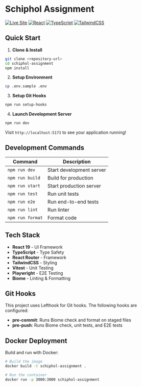 # Schiphol Assignment

[![Live Site](https://img.shields.io/badge/Live%20Site-Online-brightgreen)](https://fly.appcore.nl)
[![React](https://img.shields.io/badge/React-19.0.0-61DAFB?logo=react)](https://reactjs.org)
[![TypeScript](https://img.shields.io/badge/TypeScript-5.7.2-3178C6?logo=typescript)](https://www.typescriptlang.org)
[![TailwindCSS](https://img.shields.io/badge/TailwindCSS-4.1.4-38B2AC?logo=tailwind-css)](https://tailwindcss.com)

## Quick Start

1. **Clone & Install**
```bash
git clone <repository-url>
cd schiphol-assignment
npm install
```

2. **Setup Environment**
```bash
cp .env.sample .env
```

3. **Setup Git Hooks**
```bash
npm run setup-hooks
```

4. **Launch Development Server**
```bash
npm run dev
```

Visit `http://localhost:5173` to see your application running!

## Development Commands

| Command | Description |
|---------|-------------|
| `npm run dev` | Start development server |
| `npm run build` | Build for production |
| `npm run start` | Start production server |
| `npm run test` | Run unit tests |
| `npm run e2e` | Run end-to-end tests |
| `npm run lint` | Run linter |
| `npm run format` | Format code |

## Tech Stack

- **React 19** - UI Framework
- **TypeScript** - Type Safety
- **React Router** - Framework
- **TailwindCSS** - Styling
- **Vitest** - Unit Testing
- **Playwright** - E2E Testing
- **Biome** - Linting & Formatting

## Git Hooks

This project uses Lefthook for Git hooks. The following hooks are configured:

- **pre-commit**: Runs Biome check and format on staged files
- **pre-push**: Runs Biome check, unit tests, and E2E tests

## Docker Deployment

Build and run with Docker:

```bash
# Build the image
docker build -t schiphol-assignment .

# Run the container
docker run -p 3000:3000 schiphol-assignment
```